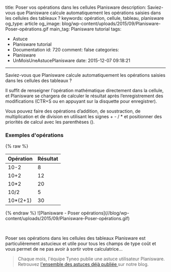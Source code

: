 title: Poser vos opérations dans les cellules Planisware
description: Saviez-vous que Planisware calcule automatiquement les opérations saisies dans les cellules des tableaux ?
keywords: opération, cellule, tableau, planisware
og_type: article
og_image: blog/wp-content/uploads/2015/09/Planisware-Poser-opérations.gif
main_tag: Planisware tutorial
tags:
  - Astuce
  - Planisware tutorial
  - Documentation
id: 720
comment: false
categories:
  - Planisware
  - UnMoisUneAstucePlanisware
date: 2015-12-07 09:18:21
---

Saviez-vous que Planisware calcule automatiquement les opérations saisies dans les cellules des tableaux ?

Il suffit de renseigner l'opération mathématique directement dans la cellule, et Planisware se chargera de calculer le résultat après l’enregistrement des modifications (CTR+S ou en appuyant sur la disquette pour enregistrer).
<!-- more -->
Vous pouvez faire des opérations d’addition, de soustraction, de multiplication et de division en utilisant les signes + - / * et positionner des priorités de calcul avec les parenthèses ().

### Exemples d'opérations
{% raw %}
<div class="table-responsive">
	<table class="table table-bordered table-striped">
	<thead>
		<tr>
			<th>Opération</th>
			<th>Résultat</th>
		</tr>
	</thead>
	<tbody>
		<tr>
			<td>10-2</td>
			<td>8</td>
		</tr>
		<tr>
			<td>10+2</td>
			<td>12</td>
		</tr>
		<tr>
			<td>10*2</td>
			<td>20</td>
		</tr>
		<tr>
			<td>10/2</td>
			<td>5</td>
		</tr>
		<tr>
			<td>10*(2+1)</td>
			<td>30</td>
		</tr>
	</tbody>
	</table>
</div>
{% endraw %}
![Planisware - Poser opérations](//blog/wp-content/uploads/2015/09/Planisware-Poser-opérations.gif)

&nbsp;

Poser ses opérations dans les cellules des tableaux Planisware est particulièrement astucieux et utile pour tous les champs de type coût et vous permet de ne pas avoir à sortir votre calculatrice...
> Chaque mois, l'équipe Tyneo publie une astuce utilisateur Planisware. Retrouvez [l'ensemble des astuces déjà publiée ](https://tyneo.net/blog/categories/Astuce/)sur notre blog.